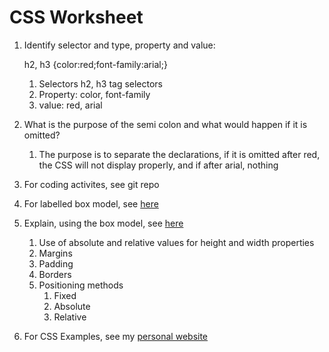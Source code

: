 # CSS Worksheet

1. Identify selector and type, property and value:

   h2, h3 {color:red;font-family:arial;}

   1. Selectors h2, h3 tag selectors
   2. Property: color, font-family
   3. value: red, arial

2. What is the purpose of the semi colon and what would happen if it is omitted?
   1. The purpose is to separate the declarations, if it is omitted after red, the CSS will not display properly, and if after arial, nothing
3. For coding activites, see git repo
4. For labelled box model, see [here](./#box-model)
5. Explain, using the box model, see [here](./#box-model)
   1. Use of absolute and relative values for height and width properties
   2. Margins
   3. Padding
   4. Borders
   5. Positioning methods
      1. Fixed
      2. Absolute
      3. Relative
6. For CSS Examples, see my [personal website](https://adnanquisar.com/)

